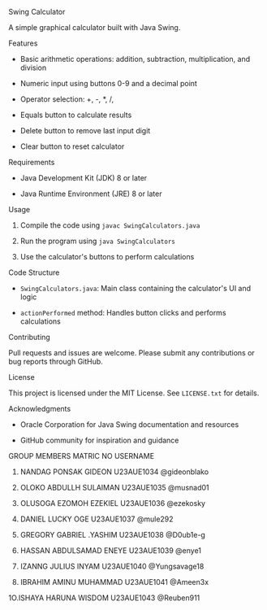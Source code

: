 Swing Calculator



A simple graphical calculator built with Java Swing.



Features

- Basic arithmetic operations: addition, subtraction, multiplication, and division

- Numeric input using buttons 0-9 and a decimal point

- Operator selection: +, -, *, /, 

- Equals button to calculate results

- Delete button to remove last input digit

- Clear button to reset calculator



Requirements

- Java Development Kit (JDK) 8 or later

- Java Runtime Environment (JRE) 8 or later



Usage

1. Compile the code using `javac SwingCalculators.java`

2. Run the program using `java SwingCalculators`

3. Use the calculator's buttons to perform calculations



Code Structure

- `SwingCalculators.java`: Main class containing the calculator's UI and logic

- `actionPerformed` method: Handles button clicks and performs calculations



Contributing

Pull requests and issues are welcome. Please submit any contributions or bug reports through GitHub.



License

This project is licensed under the MIT License. See `LICENSE.txt` for details.



Acknowledgments

- Oracle Corporation for Java Swing documentation and resources

- GitHub community for inspiration and guidance



GROUP MEMBERS			MATRIC NO	USERNAME

1. NANDAG PONSAK GIDEON		U23AUE1034	@gideonblako

2. OLOKO ABDULLH SULAIMAN	U23AUE1035	@musnad01

3. OLUSOGA EZOMOH EZEKIEL	U23AUE1036	@ezekosky	

4. DANIEL LUCKY OGE		U23AUE1037	@mule292

5. GREGORY GABRIEL .YASHIM	U23AUE1038	@D0ub1e-g

6. HASSAN ABDULSAMAD ENEYE	U23AUE1039	@enye1

7. IZANNG JULIUS INYAM		U23AUE1040	@Yungsavage18

8. IBRAHIM AMINU MUHAMMAD	U23AUE1041	@Ameen3x

1O.ISHAYA HARUNA WISDOM		U23AUE1043	@Reuben911





